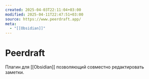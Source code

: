 ```yaml
---
created: 2025-04-03T22:11:04+03:00
modified: 2025-04-11T22:47:51+03:00
source: https://www.peerdraft.app/
meta:
  - "[[Obsidian]]"
---
```


# Peerdraft

Плагин для [[Obsidian]] позволяющий совместно редактировать заметки.
